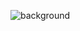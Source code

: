![background](https://user-images.githubusercontent.com/105137625/175892336-9c279509-633b-4adb-afc7-b3375b93b61d.png)


